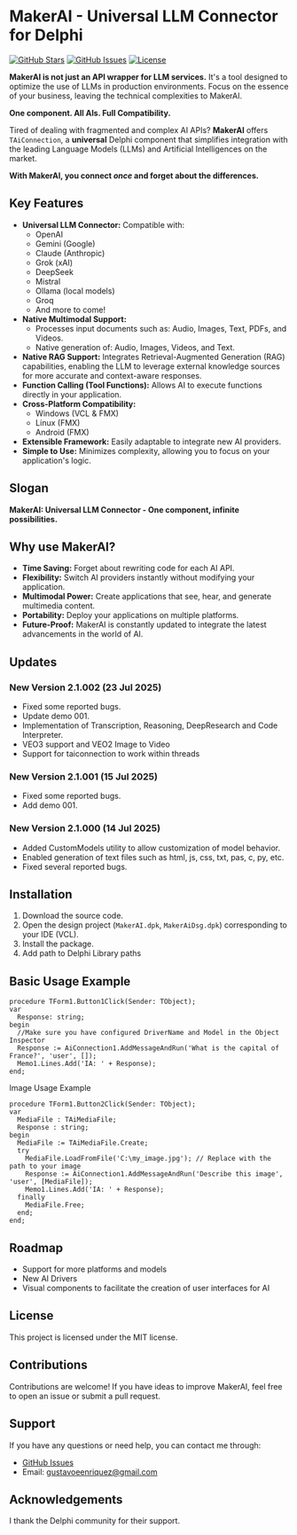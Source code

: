 # MakerAI - Universal LLM Connector for Delphi

[![GitHub Stars](https://img.shields.io/github/stars/gustavoeenriquez/MakerAi?style=social)](https://github.com/gustavoeenriquez/MakerAi)
[![GitHub Issues](https://img.shields.io/github/issues/gustavoeenriquez/MakerAi)](https://github.com/gustavoeenriquez/MakerAi/issues)
[![License](https://img.shields.io/github/license/gustavoeenriquez/MakerAi)](LICENSE)

**MakerAI is not just an API wrapper for LLM services.** It's a tool designed to optimize the use of LLMs in production environments.  Focus on the essence of your business, leaving the technical complexities to MakerAI.

**One component. All AIs. Full Compatibility.**

Tired of dealing with fragmented and complex AI APIs? **MakerAI** offers `TAiConnection`, a **universal** Delphi component that simplifies integration with the leading Language Models (LLMs) and Artificial Intelligences on the market.

**With MakerAI, you connect *once* and forget about the differences.**

## Key Features

*   **Universal LLM Connector:** Compatible with:
    *   OpenAI
    *   Gemini (Google)
    *   Claude (Anthropic)
    *   Grok (xAI)
    *   DeepSeek
    *   Mistral
    *   Ollama (local models)
    *   Groq
    *   And more to come!
*   **Native Multimodal Support:**
    *   Processes input documents such as: Audio, Images, Text, PDFs, and Videos.
    *   Native generation of: Audio, Images, Videos, and Text.
*   **Native RAG Support:** Integrates Retrieval-Augmented Generation (RAG) capabilities, enabling the LLM to leverage external knowledge sources for more accurate and context-aware responses.
*   **Function Calling (Tool Functions):** Allows AI to execute functions directly in your application.
*   **Cross-Platform Compatibility:**
    *   Windows (VCL & FMX)
    *   Linux (FMX)
    *   Android (FMX)
*   **Extensible Framework:** Easily adaptable to integrate new AI providers.
*   **Simple to Use:** Minimizes complexity, allowing you to focus on your application's logic.

## Slogan

**MakerAI: Universal LLM Connector - One component, infinite possibilities.**

## Why use MakerAI?

*   **Time Saving:** Forget about rewriting code for each AI API.
*   **Flexibility:** Switch AI providers instantly without modifying your application.
*   **Multimodal Power:** Create applications that see, hear, and generate multimedia content.
*   **Portability:** Deploy your applications on multiple platforms.
*   **Future-Proof:** MakerAI is constantly updated to integrate the latest advancements in the world of AI.

## Updates

### New Version 2.1.002 (23 Jul 2025)
- Fixed some reported bugs.
- Update demo 001.
- Implementation of Transcription, Reasoning, DeepResearch and Code Interpreter.
- VEO3 support and VEO2 Image to Video 
- Support for taiconnection to work within threads

### New Version 2.1.001 (15 Jul 2025)
- Fixed some reported bugs.
- Add demo 001.

### New Version 2.1.000 (14 Jul 2025)
- Added CustomModels utility to allow customization of model behavior.
- Enabled generation of text files such as html, js, css, txt, pas, c, py, etc.
- Fixed several reported bugs.

## Installation

1.  Download the source code.
2.  Open the design project (`MakerAI.dpk`, `MakerAiDsg.dpk`) corresponding to your IDE (VCL).
3.  Install the package.
4.  Add path to Delphi Library paths

## Basic Usage Example 

```delphi
procedure TForm1.Button1Click(Sender: TObject);
var
  Response: string;
begin
  //Make sure you have configured DriverName and Model in the Object Inspector
  Response := AiConnection1.AddMessageAndRun('What is the capital of France?', 'user', []);
  Memo1.Lines.Add('IA: ' + Response);
end;
```

Image Usage Example
```delphi
procedure TForm1.Button2Click(Sender: TObject);
var
  MediaFile : TAiMediaFile;
  Response : string;
begin
  MediaFile := TAiMediaFile.Create;
  try
    MediaFile.LoadFromFile('C:\my_image.jpg'); // Replace with the path to your image
    Response := AiConnection1.AddMessageAndRun('Describe this image', 'user', [MediaFile]);
    Memo1.Lines.Add('IA: ' + Response);
  finally
    MediaFile.Free;
  end;
end;
```
## Roadmap

*   Support for more platforms and models
*   New AI Drivers
*   Visual components to facilitate the creation of user interfaces for AI

## License

This project is licensed under the MIT license.

## Contributions

Contributions are welcome! If you have ideas to improve MakerAI, feel free to open an issue or submit a pull request.

## Support

If you have any questions or need help, you can contact me through:

*   [GitHub Issues](https://github.com/gustavoeenriquez/MakerAi/issues)
*   Email: gustavoeenriquez@gmail.com

## Acknowledgements

I thank the Delphi community for their support.